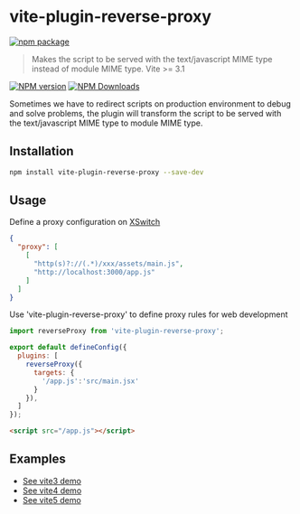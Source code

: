 # vite-plugin-reverse-proxy

[![npm package](https://nodei.co/npm/vite-plugin-reverse-proxy.png?downloads=true&downloadRank=true&stars=true)](https://www.npmjs.com/package/vite-plugin-reverse-proxy)

> Makes the script to be served with the text/javascript MIME type instead of module MIME type. Vite >= 3.1

[![NPM version](https://img.shields.io/npm/v/vite-plugin-reverse-proxy.svg?style=flat)](https://npmjs.org/package/vite-plugin-reverse-proxy)
[![NPM Downloads](https://img.shields.io/npm/dm/vite-plugin-reverse-proxy.svg?style=flat)](https://npmjs.org/package/vite-plugin-reverse-proxy)

Sometimes we have to redirect scripts on production environment to debug and solve problems, the plugin will transform the script to be served with the text/javascript MIME type to module MIME type.

## Installation

```bash
npm install vite-plugin-reverse-proxy --save-dev
```

## Usage

Define a proxy configuration on [XSwitch](https://chrome.google.com/webstore/detail/xswitch/idkjhjggpffolpidfkikidcokdkdaogg)

```json
{
  "proxy": [
    [
      "http(s)?://(.*)/xxx/assets/main.js",
      "http://localhost:3000/app.js"
    ]
  ]
}
```

Use 'vite-plugin-reverse-proxy' to define proxy rules for web development

```js
import reverseProxy from 'vite-plugin-reverse-proxy';

export default defineConfig({
  plugins: [
    reverseProxy({
      targets: {
        '/app.js':'src/main.jsx'
      }
    }),
  ]
});
```

```html
<script src="/app.js"></script>
```

## Examples

* [See vite3 demo](../../examples/vite3-reverse-proxy) 
* [See vite4 demo](../../examples/vite4-reverse-proxy)
* [See vite5 demo](../../examples/vite5-reverse-proxy)
